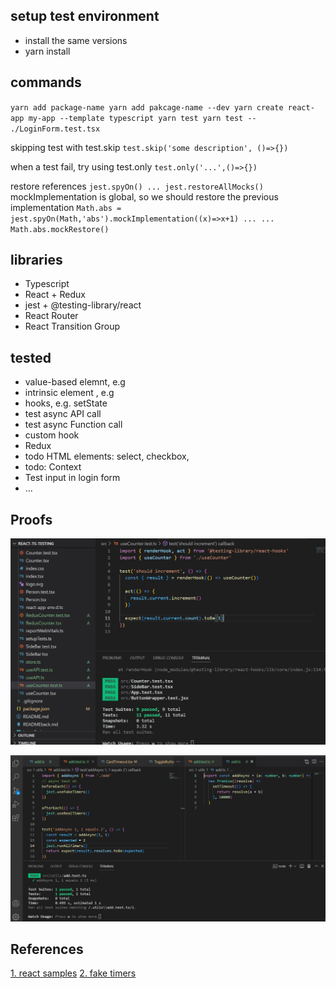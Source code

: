 ## setup test environment

- install the same versions
- yarn install

## commands

`yarn add package-name yarn add pakcage-name --dev yarn create react-app my-app --template typescript yarn test yarn test -- ./LoginForm.test.tsx`

skipping test with test.skip
`test.skip('some description', ()=>{})`

when a test fail, try using test.only
`test.only('...',()=>{})`

restore references
`jest.spyOn() ... jest.restoreAllMocks()`
mockImplementation is global, so we should restore the previous implementation
`Math.abs = jest.spyOn(Math,'abs').mockImplementation((x)=>x+1) ... ... Math.abs.mockRestore()`

## libraries

- Typescript
- React + Redux
- jest + @testing-library/react
- React Router
- React Transition Group

## tested

- value-based elemnt, e.g <CustomCompnent />
- intrinsic element , e.g <div >
- hooks, e.g. setState
- test async API call
- test async Function call
- custom hook
- Redux
- todo HTML elements: select, checkbox,
- todo: Context
- Test input in login form
- ...

## Proofs

![test-result](./public/screenshot.jpg)

![async-test](./public/async-function-test.jpg)

## References

[1. react samples](https://testing-library.com/docs/example-codesandbox)
[2. fake timers](https://onestepcode.com/testing-library-user-event-with-fake-timers)

